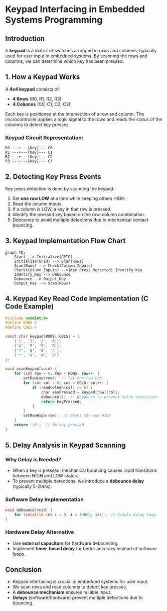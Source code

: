 # Keypad Interfacing in Embedded Systems Programming

## Introduction
A **keypad** is a matrix of switches arranged in rows and columns, typically used for user input in embedded systems. By scanning the rows and columns, we can determine which key has been pressed.

## 1. How a Keypad Works
A **4x4 keypad** consists of:
- **4 Rows** (R0, R1, R2, R3)
- **4 Columns** (C0, C1, C2, C3)

Each key is positioned at the intersection of a row and column. The microcontroller applies a logic signal to the rows and reads the status of the columns to detect key presses.

### Keypad Circuit Representation:
```
R0 ---+---[Key]--- C0
R1 ---+---[Key]--- C1
R2 ---+---[Key]--- C2
R3 ---+---[Key]--- C3
```

## 2. Detecting Key Press Events
Key press detection is done by scanning the keypad:
1. Set **one row LOW** at a time while keeping others HIGH.
2. Read the column inputs.
3. If a column is LOW, a key in that row is pressed.
4. Identify the pressed key based on the row-column combination.
5. Debounce to avoid multiple detections due to mechanical contact bouncing.

## 3. Keypad Implementation Flow Chart
```mermaid
graph TD;
    Start --> Initialize(GPIO)
    Initialize(GPIO) --> Scan(Rows)
    Scan(Rows) --> Check(Column_Inputs)
    Check(Column_Inputs) -->|Key Press Detected| Identify_Key
    Identify_Key --> Debounce
    Debounce --> Output_Key
    Output_Key --> Scan(Rows)
```

## 4. Keypad Key Read Code Implementation (C Code Example)
```c
#include <stdint.h>
#define ROWS 4
#define COLS 4

const char keypad[ROWS][COLS] = {
    {'1', '2', '3', 'A'},
    {'4', '5', '6', 'B'},
    {'7', '8', '9', 'C'},
    {'*', '0', '#', 'D'}
};

void scanKeypad(void) {
    for (int row = 0; row < ROWS; row++) {
        setRowLow(row);  // Set one row LOW
        for (int col = 0; col < COLS; col++) {
            if (readColumn(col) == 0) {
                char keyPressed = keypad[row][col];
                debounce();  // Debounce to prevent false detections
                return keyPressed;
            }
        }
        setRowHigh(row);  // Reset the row HIGH
    }
    return '\0';  // No key pressed
}
```

## 5. Delay Analysis in Keypad Scanning
### **Why Delay is Needed?**
- When a key is pressed, mechanical bouncing causes rapid transitions between HIGH and LOW states.
- To prevent multiple detections, we introduce a **debounce delay** (typically 5-20ms).

### **Software Delay Implementation**
```c
void debounce(void) {
    for (volatile int i = 0; i < 10000; i++);  // Simple delay loop
}
```

### **Hardware Delay Alternative**
- Use **external capacitors** for hardware debouncing.
- Implement **timer-based delay** for better accuracy instead of software loops.

## Conclusion
- Keypad interfacing is crucial in embedded systems for user input.
- We scan rows and read columns to detect key presses.
- A **debounce mechanism** ensures reliable input.
- **Delays** (software/hardware) prevent multiple detections due to bouncing.


